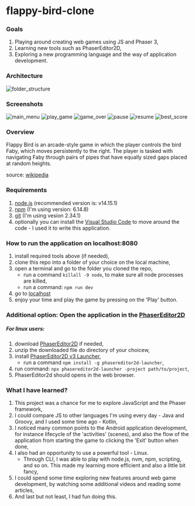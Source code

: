 ﻿# flappy-bird-clone

### Goals
1. Playing around creating web games using JS and Phaser 3,
2. Learning new tools such as PhaserEditor2D,
3. Exploring a new programming language and the way of application development.

### Architecture
![folder_structure](assets/ps0_project_folders_structure.png)

### Screenshots
![main_menu](assets/ps1_main_menu.png)
![play_game](assets/ps2_play_game.png)
![game_over](assets/ps3_game_over.png)
![pause](assets/ps4_pause.png)
![resume](assets/ps5_resume.png)
![best_score](assets/ps6_best_score.png)

### Overview
Flappy Bird is an arcade-style game in which the player controls the bird Faby, which moves persistently to the right. The player is tasked with navigating Faby through pairs of pipes that have equally sized gaps placed at random heights.

source: [wikipedia](https://en.wikipedia.org/wiki/Flappy_Bird#:~:text=Flappy%20Bird%20is%20an%20arcade,gaps%20placed%20at%20random%20heights.)

### Requirements

1. [node.js](https://nodejs.org/en) (recommended version is: v14.15.1)
2. [npm](https://www.npmjs.com/) (I'm using version: 6.14.8)
3. [git](https://git-scm.com/) (I'm using vesion 2.34.1)
4. optionally you can install the [Visual Studio Code](https://code.visualstudio.com/) to move around the code - I used it to write this application.

### How to run the application on localhost:8080

1. install required tools above (if needed), 
2. clone this repo into a folder of your choice on the local machine,
3. open a terminal and go to the folder you cloned the repo,
    - run a command `killall -9 node`, to make sure all node processes are killed,
    - run a command: `npm run dev`
4. go to [localhost](https://localhost:8080)
5. enjoy your time and play the game by pressing on the 'Play' button.

### Additional option: Open the application in the [PhaserEditor2D](https://phasereditor2d.com/downloads/)
##### For linux users:
1. download [PhaserEditor2D](https://phasereditor2d.com/downloads/) if needed,
2. unzip the downloaded file do directory of your choicew,
3. install [PhaserEditor2D v3 Launcher](https://www.npmjs.com/package/phasereditor2d-launcher),
    - run a command `npm install -g phasereditor2d-launcher`,
4. run command: `npx phasereditor2d-launcher -project path/to/project`,
5. PhaserEditor2d should opens in the web browser.

### What I have learned?
1. This project was a chance for me to explore JavaScript and the Phaser framework,
2. I could compare JS to other languages I'm using every day - Java and Groovy, and I used some time ago - Kotlin,
3. I noticed many common points to the Android application development, for instance lifecycle of the 'activities' (scenes), and also the flow of the application from starting the game to clicking the 'Exit' button when done,
4. I also had an opportunity to use a powerful tool - Linux. 
    - Through CLI, I was able to play with node.js, nvm, npm, scripting, and so on. This made my learning more efficient and also a little bit fancy,
5. I could spend some time exploring new features around web game development, by watching some additional videos and reading some articles, 
6. And last but not least, I had fun doing this.

